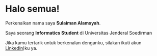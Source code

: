 # Halo semua! 

Perkenalkan nama saya **Sulaiman Alamsyah**.<br>

Saya seorang **Informatics Student** di Universitas Jenderal Soedirman<br>

Jika kamu tertarik untuk berkenalan denganku, silakan ikuti akun [Linkedin](https://www.linkedin.com/in/sulaiman-alamsyah/))ku ya.
